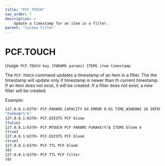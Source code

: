 ```yaml
---
title: "PCF.TOUCH"
nav_order: 7
description: >
    Update a timestamp for an item in a filter.
parent: "Cuckoo Filter"
---
```


# PCF.TOUCH

Usage: `PCF.TOUCH key [PARAMS params] ITEMS item timestamp`

The `PCF.TOUCH` command updates a timestamp of an item in a filter. The the timestamp will update only if timestamp is newer than th current timestamp. If an item does not exist, it will be created. If a filter does not exist, a new filter will be created.

Example:

```bash
127.0.0.1:6379> PCF.PARAMS CAPACITY 64 ERROR 0.01 TIME_WINDOWS 10 INTERVAL 1
"PaRAm$!%^&"
127.0.0.1:6379> PCF.EXISTS PCF bloom
(false)
127.0.0.1:6379> PCF.MTOUCH PCF PARAMS PaRAm$!%^& ITEMS bloom 4
(true)
127.0.0.1:6379> PCF.EXISTS PCF bloom
(true)
127.0.0.1:6379> PCF.TTL PCF bloom
(6)
127.0.0.1:6379> PCF.TTL PCF filter
(0)
```
